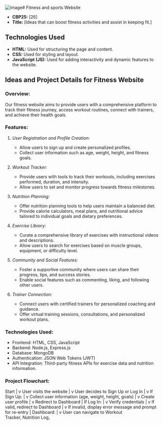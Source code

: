 ![image](https://github.com/Avramana11/fitness-/assets/142602326/c0051126-2c21-4e14-a7f5-ede90287cf47)# Fitness and sports Website
- **CBP25:** [26]
- **Title:** [Ideas that can boost fitness activities and assist in keeping fit.]

## Technologies Used

- **HTML:** Used for structuring the page and content.
- **CSS:** Used for styling and layout.
- **JavaScript (JS):** Used for adding interactivity and dynamic features to the website.

## Ideas and Project Details for Fitness Website

### Overview:
Our fitness website aims to provide users with a comprehensive platform to track their fitness journey, access workout routines, connect with trainers, and achieve their health goals.

### Features:
1. *User Registration and Profile Creation:*
   - Allow users to sign up and create personalized profiles.
   - Collect user information such as age, weight, height, and fitness goals.

2. *Workout Tracker:*
   - Provide users with tools to track their workouts, including exercises performed, duration, and intensity.
   - Allow users to set and monitor progress towards fitness milestones.

3. *Nutrition Planning:*
   - Offer nutrition planning tools to help users maintain a balanced diet.
   - Provide calorie calculators, meal plans, and nutritional advice tailored to individual goals and dietary preferences.

4. *Exercise Library:*
   - Curate a comprehensive library of exercises with instructional videos and descriptions.
   - Allow users to search for exercises based on muscle groups, equipment, or difficulty level.

5. *Community and Social Features:*
   - Foster a supportive community where users can share their progress, tips, and success stories.
   - Enable social features such as commenting, liking, and following other users.

6. *Trainer Connection:*
   - Connect users with certified trainers for personalized coaching and guidance.
   - Offer virtual training sessions, consultations, and personalized workout plans.

### Technologies Used:
- Frontend: HTML, CSS, JavaScript
- Backend: Node.js, Express.js
- Database: MongoDB
- Authentication: JSON Web Tokens (JWT)
- API Integration: Third-party fitness APIs for exercise data and nutrition information.

### Project Flowchart:
Start
|
v
User visits the website
|
v
User decides to Sign Up or Log In
|
v
If Sign Up:
    |
    v
    Collect user information (age, weight, height, goals)
    |
    v
    Create user profile
    |
    v
    Redirect to Dashboard
|
If Log In:
    |
    v
    Verify credentials
    |
    v
    If valid, redirect to Dashboard
    |
    v
    If invalid, display error message and prompt for re-entry
|
Dashboard:
    |
    v
    User can navigate to Workout Tracker, Nutrition Log,

